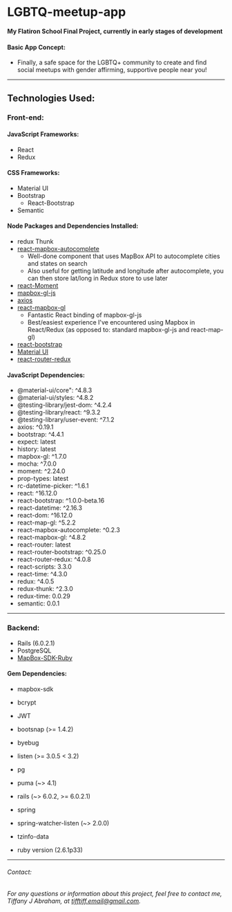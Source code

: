 # LGBTQ-meetup-app
 **My Flatiron School Final Project, currently in early stages of development**
 


 #### Basic App Concept:
  * Finally, a safe space for the LGBTQ+ community to create and find social meetups with gender affirming, supportive people near you!
  
---
## Technologies Used: 
### Front-end:
#### JavaScript Frameworks:
* React
* Redux
#### CSS Frameworks:
* Material UI
* Bootstrap
  * React-Bootstrap
* Semantic
#### Node Packages and Dependencies Installed:
* redux Thunk
* [react-mapbox-autocomplete](https://www.npmjs.com/package/react-mapbox-autocomplete)
   * Well-done component that uses MapBox API to autocomplete cities and states on search
   * Also useful for getting latitude and longitude after autocomplete, you can then store lat/long in Redux store to use later
* [react-Moment](https://github.com/headzoo/react-moment)
* [mapbox-gl-js](https://github.com/mapbox/mapbox-gl-js)
* [axios](https://www.npmjs.com/package/axios)
* [react-mapbox-gl](https://alex3165.github.io/react-mapbox-gl/)
    * Fantastic React binding of mapbox-gl-js
    * Best/easiest experience I've encountered using Mapbox in React/Redux (as opposed to: standard mapbox-gl-js and react-map-gl)
* [react-bootstrap](https://react-bootstrap.github.io/)
* [Material UI](https://material-ui.com/)
* [react-router-redux](https://github.com/reactjs/react-router-redux)
#### JavaScript Dependencies:
* @material-ui/core": ^4.8.3
* @material-ui/styles: ^4.8.2
* @testing-library/jest-dom: ^4.2.4
* @testing-library/react: ^9.3.2
* @testing-library/user-event: ^7.1.2
* axios: ^0.19.1
* bootstrap: ^4.4.1
* expect: latest
* history: latest
* mapbox-gl: ^1.7.0
* mocha: ^7.0.0
* moment: ^2.24.0
* prop-types: latest
* rc-datetime-picker: ^1.6.1
* react: ^16.12.0
* react-bootstrap: ^1.0.0-beta.16
* react-datetime: ^2.16.3
* react-dom: ^16.12.0
* react-map-gl: ^5.2.2
* react-mapbox-autocomplete: ^0.2.3
* react-mapbox-gl: ^4.8.2
* react-router: latest
* react-router-bootstrap: ^0.25.0
* react-router-redux: ^4.0.8
* react-scripts: 3.3.0
* react-time: ^4.3.0
* redux: ^4.0.5
* redux-thunk: ^2.3.0
* redux-time: 0.0.29
* semantic: 0.0.1
  

---

### Backend:
* Rails (6.0.2.1)
* PostgreSQL
* [MapBox-SDK-Ruby](https://github.com/mapbox/mapbox-sdk-rb)


#### Gem Dependencies:
  * mapbox-sdk
  * bcrypt
  * JWT
  * bootsnap (>= 1.4.2)
 * byebug
  * listen (>= 3.0.5 < 3.2)
 *  pg
 *  puma (~> 4.1)
  * rails (~> 6.0.2, >= 6.0.2.1)
 *  spring
  * spring-watcher-listen (~> 2.0.0)
  * tzinfo-data
  
  *  ruby version (2.6.1p33)
----
###### Contact:
###### For any questions or information about this project, feel free to contact me, Tiffany J Abraham, at tifftiff.email@gmail.com.